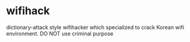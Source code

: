# wifihack
dictionary-attack style wifihacker which specialized to crack Korean wifi environment. DO NOT use criminal purpose
